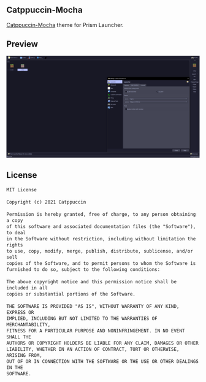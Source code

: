 <!--
SPDX-FileCopyrightText: 2022 Mqisty

SPDX-License-Identifier: CC0-1.0
-->

Catppuccin-Mocha
---
[Catppuccin-Mocha](https://github.com/catppuccin/catppuccin) theme for Prism Launcher.

## Preview
![Catppuccin-Mocha Preview](preview.png)

## License
```
MIT License

Copyright (c) 2021 Catppuccin

Permission is hereby granted, free of charge, to any person obtaining a copy
of this software and associated documentation files (the "Software"), to deal
in the Software without restriction, including without limitation the rights
to use, copy, modify, merge, publish, distribute, sublicense, and/or sell
copies of the Software, and to permit persons to whom the Software is
furnished to do so, subject to the following conditions:

The above copyright notice and this permission notice shall be included in all
copies or substantial portions of the Software.

THE SOFTWARE IS PROVIDED "AS IS", WITHOUT WARRANTY OF ANY KIND, EXPRESS OR
IMPLIED, INCLUDING BUT NOT LIMITED TO THE WARRANTIES OF MERCHANTABILITY,
FITNESS FOR A PARTICULAR PURPOSE AND NONINFRINGEMENT. IN NO EVENT SHALL THE
AUTHORS OR COPYRIGHT HOLDERS BE LIABLE FOR ANY CLAIM, DAMAGES OR OTHER
LIABILITY, WHETHER IN AN ACTION OF CONTRACT, TORT OR OTHERWISE, ARISING FROM,
OUT OF OR IN CONNECTION WITH THE SOFTWARE OR THE USE OR OTHER DEALINGS IN THE
SOFTWARE.
```
